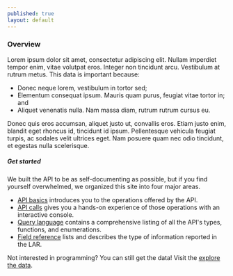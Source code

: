 ```yaml
---
published: true
layout: default
---
```



### Overview

Lorem ipsum dolor sit amet, consectetur adipiscing elit. Nullam imperdiet tempor enim, vitae volutpat eros. Integer non tincidunt arcu. Vestibulum at rutrum metus. This data is important because:

- Donec neque lorem, vestibulum in tortor sed;
- Elementum consequat ipsum. Mauris quam purus, feugiat vitae tortor in; and
- Aliquet venenatis nulla. Nam massa diam, rutrum rutrum cursus eu.

Donec quis eros accumsan, aliquet justo ut, convallis eros. Etiam justo enim, blandit eget rhoncus id, tincidunt id ipsum. Pellentesque vehicula feugiat turpis, ac sodales velit ultrices eget. Nam posuere quam nec odio tincidunt, et egestas nulla scelerisque. 

##### Get started
We built the API to be as self-documenting as possible, but if you find yourself overwhelmed, we organized this site into four major areas.

- [API basics](basics.html) introduces you to the operations offered by the API.
- [API calls](console/) gives you a hands-on experience of those operations with an interactive console.
- [Query language](queries.html) contains a comprehensive listing of all the API's types, functions, and enumerations.
- [Field reference](fields.html) lists and describes the type of information reported in the LAR.

<!--
[HMDA](http://www.consumerfinance.gov/hmda) is the CFPB's first dataset to publish using [Qu](http://cfpb.github.io/qu/), an in-progress data platform created to serve public data.

Qu is the first CFPB project built from the beginning on [GitHub](https://github.com/cfpb/), too. If you think you can make the API better–or just want to take a look under the hood–check it out, and learn about how you can host your own datasets or contribute to the project. 


<ul class="repo-list">
  <li class="list-icon">
    <p class="image-wrap">
      <img src="http://usg-website-templates.github.io/developer-hub/static/img/octocat.png" width="25px" title="Github">
    </p>
  </li>
  <li>
    <a href="https://github.com/cfpb/qu">
     <h4>Qu</h4>
      <p>The open source software that runs the platform</p>
    </a>
  </li>
</ul>
-->
<body id="overview"></body>


Not interested in programming? You can still get the data! Visit the [explore the data](URL_of_data).


